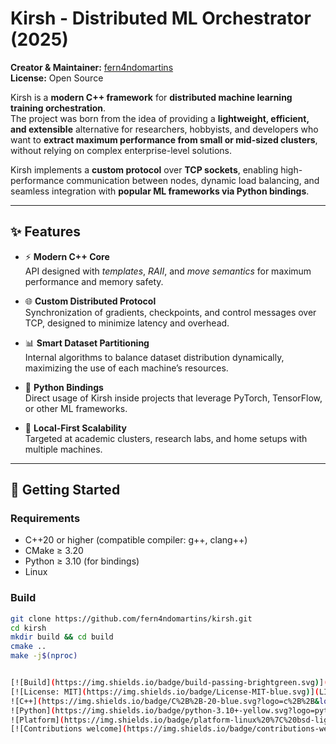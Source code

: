 # Kirsh - Distributed ML Orchestrator (2025)

**Creator & Maintainer:** [fern4ndomartins](https://github.com/fern4ndomartins)  
**License:** Open Source  

Kirsh is a **modern C++ framework** for **distributed machine learning training orchestration**.  
The project was born from the idea of providing a **lightweight, efficient, and extensible** alternative for researchers, hobbyists, and developers who want to **extract maximum performance from small or mid-sized clusters**, without relying on complex enterprise-level solutions.  

Kirsh implements a **custom protocol** over **TCP sockets**, enabling high-performance communication between nodes, dynamic load balancing, and seamless integration with **popular ML frameworks via Python bindings**.  

---

## ✨ Features

- ⚡ **Modern C++ Core**  
  API designed with *templates*, *RAII*, and *move semantics* for maximum performance and memory safety.  

- 🌐 **Custom Distributed Protocol**  
  Synchronization of gradients, checkpoints, and control messages over TCP, designed to minimize latency and overhead.  

- 📊 **Smart Dataset Partitioning**  
  Internal algorithms to balance dataset distribution dynamically, maximizing the use of each machine’s resources.  

- 🐍 **Python Bindings**  
  Direct usage of Kirsh inside projects that leverage PyTorch, TensorFlow, or other ML frameworks.  

- 🔧 **Local-First Scalability**  
  Targeted at academic clusters, research labs, and home setups with multiple machines.  

---

## 🚀 Getting Started

### Requirements

- C++20 or higher (compatible compiler: g++, clang++)
- CMake ≥ 3.20
- Python ≥ 3.10 (for bindings)
- Linux

### Build

```bash
git clone https://github.com/fern4ndomartins/kirsh.git
cd kirsh
mkdir build && cd build
cmake ..
make -j$(nproc)


[![Build](https://img.shields.io/badge/build-passing-brightgreen.svg)](https://github.com/fern4ndomartins/kirsh/actions)
[![License: MIT](https://img.shields.io/badge/License-MIT-blue.svg)](LICENSE)
![C++](https://img.shields.io/badge/C%2B%2B-20-blue.svg?logo=c%2B%2B&logoColor=white)
![Python](https://img.shields.io/badge/python-3.10+-yellow.svg?logo=python&logoColor=white)
![Platform](https://img.shields.io/badge/platform-linux%20%7C%20bsd-lightgrey.svg?logo=linux&logoColor=white)
[![Contributions welcome](https://img.shields.io/badge/contributions-welcome-orange.svg)](https://github.com/fern4ndomartins/kirsh/issues)
